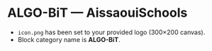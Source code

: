 # ALGO-BiT — AissaouiSchools

- `icon.png` has been set to your provided logo (300×200 canvas).
- Block category name is **ALGO-BiT**.


